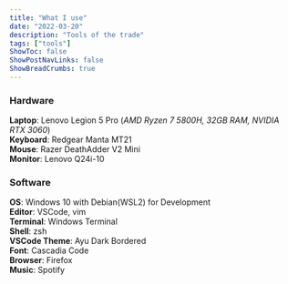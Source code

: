 ```yaml
---
title: "What I use"
date: "2022-03-20"
description: "Tools of the trade"
tags: ["tools"]
ShowToc: false
ShowPostNavLinks: false
ShowBreadCrumbs: true
---
```


### Hardware
**Laptop**: Lenovo Legion 5 Pro (*AMD Ryzen 7 5800H, 32GB RAM, NVIDIA RTX 3060*)\
**Keyboard**: Redgear Manta MT21\
**Mouse**: Razer DeathAdder V2 Mini\
**Monitor**: Lenovo Q24i-10

### Software
**OS**: Windows 10 with Debian(WSL2) for Development\
**Editor**: VSCode, vim\
**Terminal**: Windows Terminal\
**Shell**: zsh\
**VSCode Theme**: Ayu Dark Bordered\
**Font**: Cascadia Code\
**Browser**: Firefox\
**Music**: Spotify
